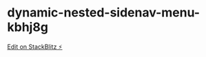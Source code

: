 # dynamic-nested-sidenav-menu-kbhj8g

[Edit on StackBlitz ⚡️](https://stackblitz.com/edit/dynamic-nested-sidenav-menu-kbhj8g)